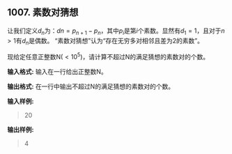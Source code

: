 ﻿## 1007. 素数对猜想
让我们定义$d_n$为：$d_​n=p_{​n+1}−p_n$，其中$p_i$是第$i$个素数。显然有$d_1=1$，且对于$n>1$有$d_n$是偶数。
“素数对猜想”认为“存在无穷多对相邻且差为2的素数”。

现给定任意正整数N($<10
^5$)，请计算不超过N的满足猜想的素数对的个数。

**输入格式:**
输入在一行给出正整数N。

**输出格式:**
在一行中输出不超过N的满足猜想的素数对的个数。

**输入样例:**
>20

**输出样例:**
>4  